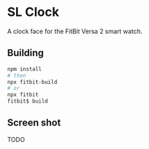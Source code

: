 # SL Clock

A clock face for the FitBit Versa 2 smart watch.

## Building

```powershell
npm install
# then
npx fitbit-build
# or
npx fitbit
fitbit$ build
```

## Screen shot

TODO
